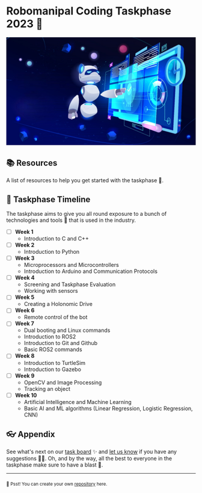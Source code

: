 # Robomanipal Coding Taskphase 2023 🤖 

![Welcome](../assets/banner.jpg)

## 📚 Resources

A list of resources to help you get started with the taskphase 🚀.

## 🦦 Taskphase Timeline

The taskphase aims to give you all round exposure to a bunch of technologies and tools 🔧 that is used in the industry.

- [ ] **Week 1** 
    - Introduction to C and C++
- [ ] **Week 2**
    - Introduction to Python
- [ ] **Week 3**
    - Microprocessors and Microcontrollers
    - Introduction to Arduino and Communication Protocols
- [ ] **Week 4**
    - Screening and Taskphase Evaluation
    - Working with sensors
- [ ] **Week 5**
    - Creating a Holonomic Drive
- [ ] **Week 6**
    - Remote control of the bot
- [ ] **Week 7**
    - Dual booting and Linux commands
    - Introduction to ROS2
    - Introduction to Git and Github
    - Basic ROS2 commands
- [ ] **Week 8**
    - Introduction to TurtleSim
    - Introduction to Gazebo
- [ ] **Week 9**
    - OpenCV and Image Processing
    - Tracking an object
- [ ] **Week 10**
    - Artificial Intelligence and Machine Learning
    - Basic AI and ML algorithms (Linear Regression, Logistic Regression, CNN)

## 👓 Appendix

See what's next on our [task board](https://trello.com/invite/b/0kaVuw31/ATTI2c6b319c09955a987938ae0944ac9344FE749BD6/rm-taskphase-coding) ✨ and [let us know](https://github.com/Robomanipal-Taskphase-Coding-2023/.github/issues/new/choose) if you have any suggestions 🙇‍♂️. Oh, and by the way, all the best to everyone in the taskphase make sure to have a blast 🙌.

---

<sub>🤫 Psst! You can create your own [repository](https://docs.github.com/en/get-started/quickstart/create-a-repo) here.</sub>
